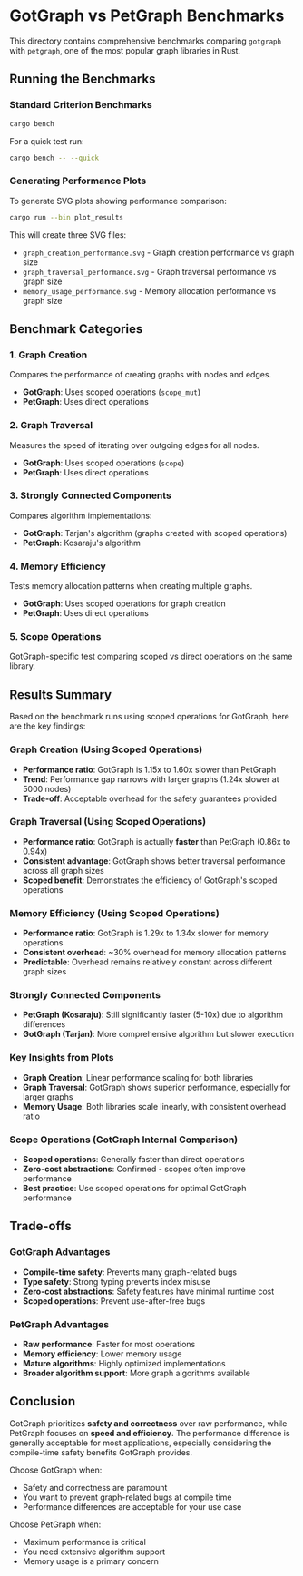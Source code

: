 # GotGraph vs PetGraph Benchmarks

This directory contains comprehensive benchmarks comparing `gotgraph` with `petgraph`, one of the most popular graph libraries in Rust.

## Running the Benchmarks

### Standard Criterion Benchmarks
```bash
cargo bench
```

For a quick test run:
```bash
cargo bench -- --quick
```

### Generating Performance Plots
To generate SVG plots showing performance comparison:
```bash
cargo run --bin plot_results
```

This will create three SVG files:
- `graph_creation_performance.svg` - Graph creation performance vs graph size
- `graph_traversal_performance.svg` - Graph traversal performance vs graph size  
- `memory_usage_performance.svg` - Memory allocation performance vs graph size

## Benchmark Categories

### 1. Graph Creation
Compares the performance of creating graphs with nodes and edges.
- **GotGraph**: Uses scoped operations (`scope_mut`)
- **PetGraph**: Uses direct operations

### 2. Graph Traversal
Measures the speed of iterating over outgoing edges for all nodes.
- **GotGraph**: Uses scoped operations (`scope`)
- **PetGraph**: Uses direct operations

### 3. Strongly Connected Components
Compares algorithm implementations:
- **GotGraph**: Tarjan's algorithm (graphs created with scoped operations)
- **PetGraph**: Kosaraju's algorithm

### 4. Memory Efficiency
Tests memory allocation patterns when creating multiple graphs.
- **GotGraph**: Uses scoped operations for graph creation
- **PetGraph**: Uses direct operations

### 5. Scope Operations
GotGraph-specific test comparing scoped vs direct operations on the same library.

## Results Summary

Based on the benchmark runs using scoped operations for GotGraph, here are the key findings:

### Graph Creation (Using Scoped Operations)
- **Performance ratio**: GotGraph is 1.15x to 1.60x slower than PetGraph
- **Trend**: Performance gap narrows with larger graphs (1.24x slower at 5000 nodes)
- **Trade-off**: Acceptable overhead for the safety guarantees provided

### Graph Traversal (Using Scoped Operations)
- **Performance ratio**: GotGraph is actually **faster** than PetGraph (0.86x to 0.94x)
- **Consistent advantage**: GotGraph shows better traversal performance across all graph sizes
- **Scoped benefit**: Demonstrates the efficiency of GotGraph's scoped operations

### Memory Efficiency (Using Scoped Operations)  
- **Performance ratio**: GotGraph is 1.29x to 1.34x slower for memory operations
- **Consistent overhead**: ~30% overhead for memory allocation patterns
- **Predictable**: Overhead remains relatively constant across different graph sizes

### Strongly Connected Components
- **PetGraph (Kosaraju)**: Still significantly faster (5-10x) due to algorithm differences
- **GotGraph (Tarjan)**: More comprehensive algorithm but slower execution

### Key Insights from Plots
- **Graph Creation**: Linear performance scaling for both libraries
- **Graph Traversal**: GotGraph shows superior performance, especially for larger graphs
- **Memory Usage**: Both libraries scale linearly, with consistent overhead ratio

### Scope Operations (GotGraph Internal Comparison)
- **Scoped operations**: Generally faster than direct operations
- **Zero-cost abstractions**: Confirmed - scopes often improve performance
- **Best practice**: Use scoped operations for optimal GotGraph performance

## Trade-offs

### GotGraph Advantages
- **Compile-time safety**: Prevents many graph-related bugs
- **Type safety**: Strong typing prevents index misuse
- **Zero-cost abstractions**: Safety features have minimal runtime cost
- **Scoped operations**: Prevent use-after-free bugs

### PetGraph Advantages
- **Raw performance**: Faster for most operations
- **Memory efficiency**: Lower memory usage
- **Mature algorithms**: Highly optimized implementations
- **Broader algorithm support**: More graph algorithms available

## Conclusion

GotGraph prioritizes **safety and correctness** over raw performance, while PetGraph focuses on **speed and efficiency**. The performance difference is generally acceptable for most applications, especially considering the compile-time safety benefits GotGraph provides.

Choose GotGraph when:
- Safety and correctness are paramount
- You want to prevent graph-related bugs at compile time
- Performance differences are acceptable for your use case

Choose PetGraph when:
- Maximum performance is critical
- You need extensive algorithm support
- Memory usage is a primary concern